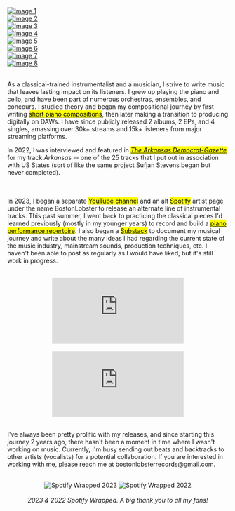 ---
---

<div class="grid-container">
    <div class="grid-item">
        <a href="https://open.spotify.com/track/7jJGt80cu0ZBN37Kt2YBPw?si=763c240a6a634939" target="_blank">
            <img src="/assets/music/youandme.png" alt="Image 1" loading="lazy">
        </a>
    </div>
    <div class="grid-item">
        <a href="https://open.spotify.com/album/1Mp9fOFvgOWVYWs0NjTu6p?si=s9iC5mqNQBy4V4EERgqB6g" target="_blank">
            <img src="/assets/music/wurlitzer.png" alt="Image 2" loading="lazy">
        </a>
    </div>
    <div class="grid-item">
        <a href="https://open.spotify.com/track/097wCgtN3yB068H8oTORFi?si=88f419a3057548ae" target="_blank">
            <img src="/assets/music/nycinrain.png" alt="Image 3" loading="lazy">
        </a>
    </div>
    <div class="grid-item">
        <a href="https://open.spotify.com/track/0tXpYe4rvAVEpXRYAItCBh?si=4464decbf0f94757" target="_blank">
            <img src="/assets/music/fireworks.png" alt="Image 4" loading="lazy">
        </a>
    </div>
    <div class="grid-item">
         <a href="https://open.spotify.com/album/5Ou1rzPP20j4WjVmwh7tNV?si=33VxR-mbRcy9p4-qnR_wnQ" target="_blank">
            <img src="/assets/music/searching.png" alt="Image 5" loading="lazy">
        </a>
    </div>
    <div class="grid-item">
        <a href="https://open.spotify.com/album/1zFB9ZLvmQUbuzbcWMdgMv?si=QgkpcIvxRwanelF8iwYKLg" target="_blank">
            <img src="/assets/music/rustbelt.png" alt="Image 6" loading="lazy">
        </a>
    </div>
    <div class="grid-item">
         <a href="https://open.spotify.com/album/6A3CI0zm1ZvRLf7r9cbJ0o?si=bDNkElO-TbmyrzrBziwRFQ" target="_blank">
            <img src="/assets/music/graduation.png" alt="Image 7" loading="lazy">
        </a>
    </div>
    <div class="grid-item">
       <a href="https://open.spotify.com/album/6zFnlEXWLDrxIiTPzngVZO?si=G6CiM0vaS-qFAHaaeCFPYA" target="_blank">
            <img src="/assets/music/commonwealth.png" alt="Image 8" loading="lazy">
        </a>
    </div>
</div>

<p><br/>As a classical-trained instrumentalist and a musician, I strive to write music that leaves lasting impact on its listeners. I grew up playing the piano and cello, and have been part of numerous orchestras, ensembles, and concours. I studied theory and began my compositional journey by first writing <a href="assets/composition_portfolio.pdf" target="_blank"><mark>short piano compositions</mark></a>, then later making a transition to producing digitally on DAWs. I have since publicly released 2 albums, 2 EPs, and 4 singles, amassing over 30k+ streams and 15k+ listeners from major streaming platforms.</p>

<p>In 2022, I was interviewed and featured in <a href="https://www.arkansasonline.com/news/2022/jul/10/opinion-paper-trails-california-teen-writes/" target="blank"><i><mark>The Arkansas Democrat-Gazette</mark></i></a> for my track <i>Arkansas</i> -- one of the 25 tracks that I put out in association with US States (sort of like the same project Sufjan Stevens began but never completed).

<br/><br/>In 2023, I began a separate <a href="https://www.youtube.com/@realbostonlobster" target="_blank"><mark>YouTube channel</mark></a> and an alt <a href="https://open.spotify.com/artist/2BT3MJmD79VsdDMkiai5Qq?si=Qx_XtQzKT_KuS2GUlgNuJQ" target="_blank"><mark>Spotify</mark></a> artist page under the name BostonLobster to release an alternate line of instrumental tracks. This past summer, I went back to practicing the classical pieces I'd learned previously (mostly in my younger years) to record and build a <a href="https://www.youtube.com/playlist?list=PLO_OB-_k9EKdsaGAFtUeUUvUh5R1NBXY-" target="_blank"><mark>piano performance repertoire</mark></a>. I also began a <a href="https://bianlee.substack.com/" target="_blank"><mark>Substack</mark></a> to document my musical journey and write about the many ideas I had regarding the current state of the music industry, mainstream sounds, production techniques, etc. I haven't been able to post as regularly as I would have liked, but it's still work in progress.<br/><br/></p>

<center>

  <iframe class="youtube-video" src="https://www.youtube.com/embed/klX6rMRBZgA?si=uITJszuVD53qb8x_" title="YouTube video player" frameborder="0" allow="accelerometer; autoplay; clipboard-write; encrypted-media; gyroscope; picture-in-picture; web-share" allowfullscreen></iframe>
  <br/><br/>
  <iframe class="youtube-video" src="https://www.youtube.com/embed/rVmD91GerfQ?si=E5fuRVqiqA3BjC44" title="YouTube video player" frameborder="0" allow="accelerometer; autoplay; clipboard-write; encrypted-media; gyroscope; picture-in-picture; web-share" allowfullscreen></iframe>
</center>

<p><br/>I've always been pretty prolific with my releases, and since starting this journey 2 years ago, there hasn't been a moment in time where I wasn't working on music. Currently, I'm busy sending out beats and backtracks to other artists (vocalists) for a potential collaboration. If you are interested in working with me, please reach me at bostonlobsterrecords@gmail.com.<br/><br/></p>

  <center>
    <img src="/assets/spot.png" alt="Spotify Wrapped 2023" class="content-image-spot">
    <img src="/assets/spot22.JPG" alt="Spotify Wrapped 2022" class="content-image-spot">
    <br/><br/><i>2023 & 2022 Spotify Wrapped. A big thank you to all my fans!</i>
  </center>

<!--
  <div class="content-container-album-spot">
    <img src="/assets/spot.png" alt="Spotify Wrapped 2023" class="content-image-spot">
    <img src="/assets/spot22.JPG" alt="Spotify Wrapped 2022" class="content-image-spot">
  </div>
  <i>2023 & 2022 Spotify Wrapped. A big thank you to all my fans!</i>

<iframe class="youtube-video" src="https://www.youtube.com/embed/klX6rMRBZgA?si=uITJszuVD53qb8x_" title="YouTube video player" frameborder="0" allow="accelerometer; autoplay; clipboard-write; encrypted-media; gyroscope; picture-in-picture; web-share" allowfullscreen></iframe>

### Piano Repertoire

- Arabesque No.1 by Claude Debussy [<a href="https://www.youtube.com/watch?v=klX6rMRBZgA&ab_channel=BostonLobster" target="_blank">Video</a>]
- Bourrée in F Major by Georg Philipp Telemann [<a href="https://www.youtube.com/watch?v=0rdIbREJi2g&ab_channel=BostonLobster" target="_blank">Video</a>]
- Waltz by Viktor Kosenko [<a href="https://www.youtube.com/watch?v=0IMaX3coL5g&ab_channel=BostonLobster" target="_blank">Video</a>]
- Consolation op.30, no.3 by Felix Mendelssohn [<a href="https://www.youtube.com/watch?v=j2MC4k0dUOM&ab_channel=BostonLobster" target="_blank">Video</a>]
- Solitary Traveler op. 43, no. 2 by Edvard Grieg [<a href="https://www.youtube.com/watch?v=dYkF7TN5nGE&ab_channel=BostonLobster" target="_blank">Video</a>]
- Sonatina in B flat Major op. 168, no. 4 by Anton Diabelli [<a href="https://www.youtube.com/watch?v=8EtvbvRzL9E&ab_channel=BostonLobster" target="_blank">Video</a>]
- Sonatina in C Major op.88, no. 1 by Friedrich Kuhlau [<a href="https://www.youtube.com/watch?v=qkKXUaOhxUI&ab_channel=BostonLobster" target="_blank">Video</a>]

### Original Compositions

- Bouquet [<a href="/assets/bouquet.pdf" target="_blank">Score</a>] [<a href="https://www.youtube.com/watch?v=aPqIYhZUp4M&ab_channel=BianLee" target="_blank">Audio</a>] [<a href="https://www.youtube.com/watch?v=kDC-_s00ph4" target="_blank">Video</a>]
- Philosopher [<a href="/assets/philosopher.pdf" target="_blank">Score</a>] [<a href="https://www.youtube.com/watch?v=naxu1ypYGdM&ab_channel=BianLee" target="_blank">Audio</a>]
- Theoretical Physicist [<a href="/assets/theoretical_physicist.pdf" target="_blank">Score</a>] <a href="https://www.youtube.com/watch?v=zcobX3fJXD4&ab_channel=BianLee" target="_blank">[Audio]</a>
- Winning Is Everything [<a href="/assets/winning_is_everything.pdf" target="_blank">Score</a>] [<a href="https://www.youtube.com/watch?v=7DI-XyZmPEo&ab_channel=BianLee" target="_blank">Audio</a>] [<a href="https://www.youtube.com/watch?v=72CBy5geItQ&ab_channel=BianLee" target="_blank">Video</a>]
- New York's Finest Christmas Fruitcake [<a href="/assets/new_yorks_finest_christmas_fruitcake.pdf" target="_blank">Score</a>] [<a href="https://www.youtube.com/watch?v=FUMZDTx2zDk&ab_channel=BianLee" target="_blank">Audio</a>]
- Winter In Ontario [<a href="/assets/winter_in_ontario.pdf" target="_blank">Score</a>] [<a href="https://www.youtube.com/watch?v=V3JkChJJdH8&ab_channel=BianLee" target="_blank">Audio</a>]
- Architect [<a href="/assets/architect.pdf" target="_blank">Score</a>] [<a href="https://www.youtube.com/watch?v=P3RHf7foOj4&ab_channel=BianLee" target="_blank">Audio</a>] [<a href="https://www.youtube.com/watch?v=48-mFN2U7z0&ab_channel=BianLee" target="_blank">Video</a>]
- Hemlock [<a href="/assets/hemlock.pdf" target="_blank">Score</a>] [<a href="https://www.youtube.com/watch?v=npQkSExThjM&ab_channel=BianLee" target="_blank">Audio</a>]
- Handkerchief Pilgrimage [<a href="/assets/handkerchief_pilgrimage.pdf" target="_blank">Score</a>] [<a href="https://www.youtube.com/watch?v=SYn19jmQt5Q&ab_channel=BianLee" target="_blank">Audio</a>]
- Lobster In November [<a href="/assets/lobster_in_november.pdf" target="_blank">Score</a>] [<a href="https://www.youtube.com/watch?v=QN3W2AmGs8w&ab_channel=BianLee" target="_blank">Audio</a>] [<a href="https://www.youtube.com/watch?v=zA_INFJ1EUg&ab_channel=BianLee" target="_blank">Video</a>]

### Music Videos

- Washington [<a href="https://www.youtube.com/watch?v=vJB1MX6Ioyk&ab_channel=BianLee" target="_blank">Video</a>]
- Florida [<a href="https://www.youtube.com/watch?v=8U6QMSYbaNQ&ab_channel=BianLee" target="_blank">Video</a>]
- Perfect Summer [<a href="https://www.youtube.com/watch?v=ReYQfJl1I0U&ab_channel=BostonLobster" target="_blank">Video</a>]

### Production Discography

Stream at <a href="https://open.spotify.com/artist/5QHoUe5kwjvOfjfHrbVTBY?si=KmTQAT-ASdKAGmSUmwFvSw" target="_blank">Spotify</a> • <a href="https://music.apple.com/us/artist/bian-lee/1612288413" target="_blank">Apple Music</a> • <a href="https://soundcloud.com/bianlee" target="_blank">SoundCloud</a>

  <div class="content-container-album">
     <div class="image-container">
    <img src="/assets/youandme.png" alt="you&me" class="content-image">
    </div>
    <div class="content-text-album">
        <p>
          <b>you&me</b> (Single, 2023)
  <br/> - you&me [1:30]
        </p>
    </div>
  </div>

  <div class="content-container-album">
     <div class="image-container">
    <img src="/assets/wurlitzer.png" alt="Wurlitzer" class="content-image">
    </div>
    <div class="content-text-album">
        <p>
          <b>Wurlitzer</b> (EP, 2023)
  <br/> - Pioneers [1:00]
  <br/> - Heisenberg [1:00]
  <br/> - Boston Common [1:24]
  <br/> - Physics and New Mexico [1:15]
  <br/> - Sentimental [1:01]
  <br/> - Rudolph Wurlitzer [1:12]
        </p>
    </div>
  </div>

  <div class="content-container-album">
     <div class="image-container">
    <img src="/assets/nycinrain.png" alt="nyc in rain" class="content-image">
    </div>
    <div class="content-text-album">
        <p>
          <b>nyc in rain</b> (Single, 2023)
  <br/> - nyc in rain [1:19]
        </p>
    </div>
  </div>

  <div class="content-container-album">
     <div class="image-container">
    <img src="/assets/fireworks.png" alt="Fireworks" class="content-image">
    </div>
    <div class="content-text-album">
        <p>
         <b>Fireworks</b> (Single, 2023)
  <br/> - Fireworks [1:06]
        </p>
    </div>
  </div>

  <div class="content-container-album">
     <div class="image-container">
    <img src="/assets/searching.png" alt="Searching For Brighter Sounds" class="content-image">
    </div>
    <div class="content-text-album">
        <p>
          <b>Searching For Brighter Sounds</b> (EP, 2023)
  <br/> - City of Trees [1:56]
  <br/> - Picnic Day [1:20]
  <br/> - Capitol Corridor [1:09]
  <br/> - DOCO [1:08]
  <br/> - Midtown [1:06]
        </p>
    </div>
  </div>

  <div class="content-container-album">
     <div class="image-container">
    <img src="/assets/rustbelt.png" alt="Rust Belt, Dixieland & The Coastline" class="content-image">
    </div>
    <div class="content-text-album">
        <p>
          <b>Rust Belt, Dixieland & The Coastline</b> (Album, 2022)
      <br/> - California [1:11]
      <br/> - Illinois [1:35]
      <br/> - Arkansas [1:58]
      <br/> - Minnesota [1:46]
      <br/> - Texas [2:17]
      <br/> - Colorado [1:57]
      <br/> - Missouri [1:30]
      <br/> - New Hampshire [1:25]
      <br/> - Oklahoma [1:28]
      <br/> - Oregon [1:58]
        </p>
    </div>
  </div>

  <div class="content-container-album">
     <div class="image-container">
    <img src="/assets/graduation.png" alt="Graduation" class="content-image">
    </div>
    <div class="content-text-album">
        <p>
          <b>Graduation</b> (Single, 2022)
      <br/> - Graduation [1:07]
        </p>
    </div>
  </div>

  <div class="content-container-album">
     <div class="image-container">
    <img src="/assets/commonwealth.png" alt="Commonwealth" class="content-image">
    </div>
    <div class="content-text-album">
        <p>
           <b>Commonwealth</b> (Album, 2022)
          <br/> - Washington [1:02]
          <br/> - Massachusetts [1:14]
          <br/> - Nevada [1:23]
          <br/> - New York [1:29]
          <br/> - Ohio [1:04]
          <br/> - Florida [1:30]
          <br/> - Nebraska [1:10]
          <br/> - Louisiana [1:50]
          <br/> - Utah [1:23]
          <br/> - Georgia [1:00]
          <br/> - Rhode Island [0:53]
          <br/> - Tennessee [1:06]
          <br/> - Vermont [1:08]
          <br/> - South Carolina [1:19]
          <br/> - Maryland [1:11]
        </p>
    </div>
  </div>
 -->

